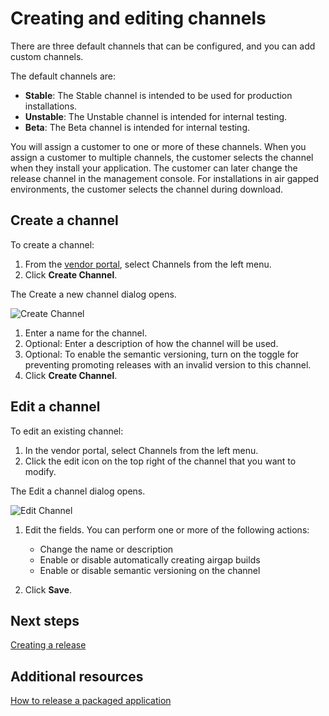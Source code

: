 # Creating and editing channels

There are three default channels that can be configured, and you can add custom channels.

The default channels are:
* **Stable**: The Stable channel is intended to be used for production installations.
* **Unstable**: The Unstable channel is intended for internal testing.
* **Beta**: The Beta channel is intended for internal testing.

You will assign a customer to one or more of these channels. When you assign a customer to multiple channels, the customer selects the channel when they install your application. The customer can later change the release channel in the management console.
For installations in air gapped environments, the customer selects the channel during download.

## Create a channel

To create a channel:

1. From the [vendor portal](https://vendor.replicated.com), select Channels from the left menu.
1. Click **Create Channel**.

  The Create a new channel dialog opens.

  ![Create Channel](/images/channels-create.png)

1. Enter a name for the channel.
1. Optional: Enter a description of how the channel will be used.
1. Optional: To enable the semantic versioning, turn on the toggle for preventing promoting releases with an invalid version to this channel.
1. Click **Create Channel**.

## Edit a channel

To edit an existing channel:

1. In the vendor portal, select Channels from the left menu.
1. Click the edit icon on the top right of the channel that you want to modify.

  The Edit a channel dialog opens.

  ![Edit Channel](/images/channels-edit.png)

1. Edit the fields. You can perform one or more of the following actions:

    * Change the name or description
    * Enable or disable automatically creating airgap builds
    * Enable or disable semantic versioning on the channel

1. Click **Save**.

## Next steps

[Creating a release](https://replicated-docs.netlify.app/docs/vendor/releases-creating-releases)

## Additional resources

[How to release a packaged application](https://replicated-docs.netlify.app/docs/vendor/releases-workflow)
